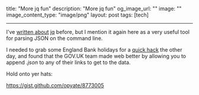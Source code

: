 title: "More jq fun"
description: "More jq fun"
og_image_url: ""
image: ""
image_content_type: "image/png"
layout: post
tags: [tech]

---

I've [written about](2013/11/05/my-new-favourite-way-to-pretty-print-json-in-vim.html) [jq](http://stedolan.github.io/jq/) before, but I mention it again here as a very useful tool for parsing JSON on the command line.

I needed to grab some England Bank holidays for a [quick hack](https://github.com/opyate/taximeter) the other day, and found that the GOV.UK team made web better by allowing you to append *.json* to any of their links to get to the data.

Hold onto yer hats:

<a href="https://gist.github.com/opyate/8773005">https://gist.github.com/opyate/8773005</a>
